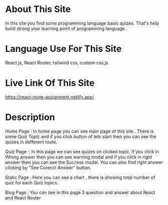 # About This Site

In this site you find some programming language basic quizes. That's help build strong your learning point of programming language .

# Language Use For This Site

React.js, React Router, tailwind css, custom css,js

# Live Link Of This Site

https://react-route-assignment.netlify.app/

# Description

Home Page : In home page you can see main page of this site . There is some Quiz Topic and if you click button of lets start then you can see the quizes in defferent route.

Quiz Page :: In this page we can see quizes on clicked topic. If you click in Wrong answer then you can see warning modal and if you click in right answer then you can see the Success modal. You can also find right answer clicking by "See Corecct Answer" button.

Static Page : Here you can see a chart , there is showing total number of quiz for each Quiz topics.

Blog Page : You can see in this page 3 question and answer about React and React Router
